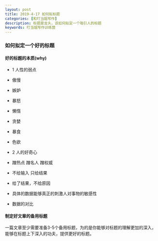 ```yaml
---
layout: post
title: 2019-4-17 如何拟标题
categories: [和叮当姐写作]
description: 标题是龙头，该如何拟定一个吸引人的标题
keywords: 叮当姐写作训练营
---
```

### 如何拟定一个好的标题

#### 好的标题的本质(why)
- 1 人性的弱点
 - 傲慢

 - 嫉妒

 - 暴怒

 - 懒惰

 - 贪婪

 - 暴食

 - 色欲

- 2 人的好奇心
 - 蹭热点 蹭名人 蹭权威
 - 不给输入 只给结果
 - 给了结果，不给原因
 - 具体的数据能够真正的刺激人对事物的敏感性
 - 数据的对比


#### 制定好文章的备用标题

一篇文章至少需要准备3-5个备用标题，为的是你能够对标题的理解更加的深入，能够在标题上下深入的功夫，提供更好的标题。
